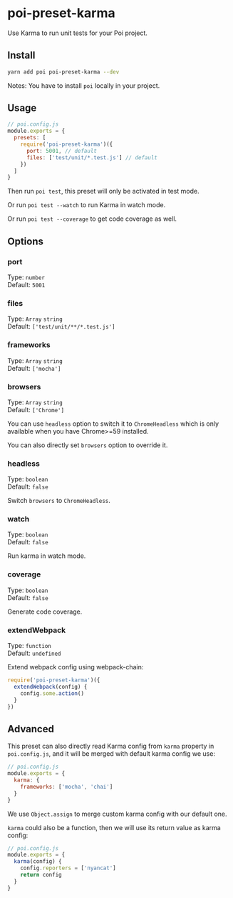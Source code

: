 # poi-preset-karma

Use Karma to run unit tests for your Poi project.

## Install

```bash
yarn add poi poi-preset-karma --dev
```

Notes: You have to install `poi` locally in your project.

## Usage

```js
// poi.config.js
module.exports = {
  presets: [
    require('poi-preset-karma')({
      port: 5001, // default
      files: ['test/unit/*.test.js'] // default
    })
  ]
}
```

Then run `poi test`, this preset will only be activated in test mode.

Or run `poi test --watch` to run Karma in watch mode.

Or run `poi test --coverage` to get code coverage as well.

## Options

### port

Type: `number`<br>
Default: `5001`

### files

Type: `Array` `string`<br>
Default: `['test/unit/**/*.test.js']`

### frameworks

Type: `Array` `string`<br>
Default: `['mocha']`

### browsers

Type: `Array` `string`<br>
Default: `['Chrome']`

You can use `headless` option to switch it to `ChromeHeadless` which is only available when you have Chrome>=59 installed.

You can also directly set `browsers` option to override it.

### headless

Type: `boolean`<br>
Default: `false`

Switch `browsers` to `ChromeHeadless`.

### watch

Type: `boolean`<br>
Default: `false`

Run karma in watch mode.

### coverage

Type: `boolean`<br>
Default: `false`

Generate code coverage.

### extendWebpack

Type: `function`<br>
Default: `undefined`

Extend webpack config using webpack-chain:

```js
require('poi-preset-karma')({
  extendWebpack(config) {
    config.some.action()
  }
})
```

## Advanced

This preset can also directly read Karma config from `karma` property in `poi.config.js`, and it will be merged with default karma config we use:

```js
// poi.config.js
module.exports = {
  karma: {
    frameworks: ['mocha', 'chai']
  }
}
```

We use `Object.assign` to merge custom karma config with our default one.

`karma` could also be a function, then we will use its return value as karma config:

```js
// poi.config.js
module.exports = {
  karma(config) {
    config.reporters = ['nyancat']
    return config
  }
}
```
